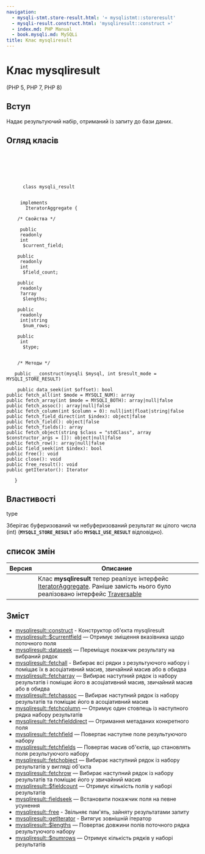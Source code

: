 ```yaml
---
navigation:
  - mysqli-stmt.store-result.html: '« mysqlistmt::storeresult'
  - mysqli-result.construct.html: 'mysqliresult::construct »'
  - index.md: PHP Manual
  - book.mysqli.md: MySQLi
title: Клас mysqliresult
---
```

# Клас mysqliresult

(PHP 5, PHP 7, PHP 8)

## Вступ

Надає результуючий набір, отриманий із запиту до бази даних.

## Огляд класів

```classsynopsis

     
    

    
     
      class mysqli_result
     

     implements 
       IteratorAggregate {

    /* Свойства */
    
     public
     readonly
     int
      $current_field;

    public
     readonly
     int
      $field_count;

    public
     readonly
     ?array
      $lengths;

    public
     readonly
     int|string
      $num_rows;

    public
     int
      $type;


    /* Методы */
    
   public __construct(mysqli $mysql, int $result_mode = MYSQLI_STORE_RESULT)

    public data_seek(int $offset): bool
public fetch_all(int $mode = MYSQLI_NUM): array
public fetch_array(int $mode = MYSQLI_BOTH): array|null|false
public fetch_assoc(): array|null|false
public fetch_column(int $column = 0): null|int|float|string|false
public fetch_field_direct(int $index): object|false
public fetch_field(): object|false
public fetch_fields(): array
public fetch_object(string $class = "stdClass", array $constructor_args = []): object|null|false
public fetch_row(): array|null|false
public field_seek(int $index): bool
public free(): void
public close(): void
public free_result(): void
public getIterator(): Iterator

   }
```

## Властивості

type

Зберігає буферизований чи небуферизований результат як цілого числа (int) (**`MYSQLI_STORE_RESULT`** або **`MYSQLI_USE_RESULT`** відповідно).

## список змін

| Версия | Описание |
| --- | --- |
|  | Клас **mysqliresult** тепер реалізує інтерфейс [IteratorAggregate](class.iteratoraggregate.md). Раніше замість нього було реалізовано інтерфейс [Traversable](class.traversable.md) |

## Зміст

-   [mysqliresult::construct](mysqli-result.construct.md) - Конструктор об'єкта mysqliresult
-   [mysqliresult::$currentfield](mysqli-result.current-field.md) — Отримує зміщення вказівника щодо поточного поля
-   [mysqliresult::dataseek](mysqli-result.data-seek.md) — Переміщує покажчик результату на вибраний рядок
-   [mysqliresult::fetchall](mysqli-result.fetch-all.md) - Вибирає всі рядки з результуючого набору і поміщає їх в асоціативний масив, звичайний масив або в обидва
-   [mysqliresult::fetcharray](mysqli-result.fetch-array.md) — Вибирає наступний рядок із набору результатів і поміщає його в асоціативний масив, звичайний масив або в обидва
-   [mysqliresult::fetchassoc](mysqli-result.fetch-assoc.md) — Вибирає наступний рядок із набору результатів та поміщає його в асоціативний масив
-   [mysqliresult::fetchcolumn](mysqli-result.fetch-column.md) — Отримує один стовпець із наступного рядка набору результатів
-   [mysqliresult::fetchfielddirect](mysqli-result.fetch-field-direct.md) — Отримання метаданих конкретного поля
-   [mysqliresult::fetchfield](mysqli-result.fetch-field.md) — Повертає наступне поле результуючого набору
-   [mysqliresult::fetchfields](mysqli-result.fetch-fields.md) — Повертає масив об'єктів, що становлять поля результуючого набору
-   [mysqliresult::fetchobject](mysqli-result.fetch-object.md) — Вибирає наступний рядок із набору результатів у вигляді об'єкта
-   [mysqliresult::fetchrow](mysqli-result.fetch-row.md) — Вибирає наступний рядок із набору результатів та поміщає його у звичайний масив
-   [mysqliresult::$fieldcount](mysqli-result.field-count.md) — Отримує кількість полів у наборі результатів
-   [mysqliresult::fieldseek](mysqli-result.field-seek.md) — Встановити покажчик поля на певне усунення
-   [mysqliresult::free](mysqli-result.free.md) - Звільняє пам'ять, зайняту результатами запиту
-   [mysqliresult::getIterator](mysqli-result.getiterator.md) - Витягує зовнішній ітератор
-   [mysqliresult::$lengths](mysqli-result.lengths.md) — Повертає довжини полів поточного рядка результуючого набору
-   [mysqliresult::$numrows](mysqli-result.num-rows.md) — Отримує кількість рядків у наборі результатів
